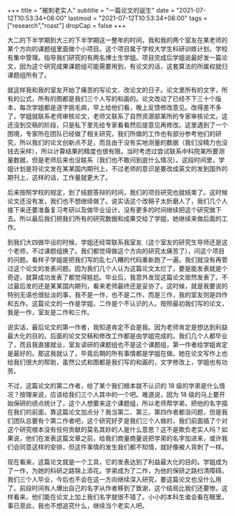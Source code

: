 +++
title = "被刺老实人"
subtitle = "一篇论文的诞生"
date = "2021-07-12T10:53:34+08:00"
lastmod = "2021-07-12T10:53:34+08:00"
tags = ["research","roast"]
dropCap = false
+++

大二的下半学期到大三的下半学期这一整年的时间，我和我的两个室友在某老师的某个方向的课题组里面做个小项目。这个项目属于学校大学生科研训练计划，学校有集中管理。指导我们研究的有两名博士生学姐。项目完成后学姐说最好发一篇论文，因为这个研究成果课题组可能需要用到，有论文的话，这套算法的所属权就归课题组所有了。

就这样我和我的室友开始了痛苦的写论文、改论文的日子。论文里所有的文字，所有的公式，所有的图都是我们三个人写的和画的。论文改动了已经不下三十个版本，每次学姐都是逐字挑毛病，早上给他们看，晚上反馈修改意见。改得差不多了，学姐就联系老师审核论文，老师又联系了自然资源部某所的专家审核论文。这还没到交稿的阶段，只是私下里先给专家看看然后提意见再修改。这里遇到了一个困境，专家所在团队已经做了相关研究，我们所做的工作也有部分参考他们的研究，所以我们的论文创新点不足，而且由于没有实地测量的数据（我们没精力也没钱去采样），所以计算结果的精度也很有限。当时考虑过尝试联系中科院某所要测量数据，但是老师后来也没联系（我们也不敢问到底什么情况）。这段时间里，学姐计划是将论文发在某某国内期刊上，不过老师的意识是要改成英文的发到国外的期刊上，这样的话，工作量就更大了。

后来按照学校的规定，到了结题答辩的时间，我们的项目研究也就结束了。这时候论文还没有发，我们也不想继续做了。说实话这个改稿子太折磨人了，我们几个人接下来还要准备复习考研以及做毕业设计，没有更多的时间继续把这个研究做下去。所以最后我们把我们所有的研究数据和成果交给了学姐，她继续来做后面的工作。

到我们大四做毕设的时候，学姐还经常联系我室友（这个室友的研究生导师还是这个老师，不过课题组换了。我们都觉得做这个方向的研究太痛苦了），问这个项目的问题。看样子学姐是把我们写的乱七八糟的代码重新跑了一遍。我们就没有再管过这个论文的发表问题。因为我们几个人认为这篇论文太烂了，要是能发表就是个奇迹，就算成功发表了都觉得尴尬。毕业后，我意外发现这篇论文居然发表了。不过最后发的还是某某国内期刊，看来老师最终还是妥协了。这时候，就是我要说的特别无语也很扯淡的事，我不是一作，也不是二作，而是三作，我的室友则是四作和五作。这篇论文的一作是学姐，二作是个不认识的人。按照最初我们写的论文，我是一作，室友是二作和三作。

说实话，最后论文的第一作者，我知道肯定不会是我。因为老师肯定是想达到利益最大化的目的。后面的论文交稿和修改工作都是由学姐完成的。我们几个人都毕业了，而且我直接就业，室友读研的课题组也不是这个课题组，第一作者给学姐肯定是最好的。那这我就认了，毕竟后期的所有事情都是学姐在做。她在论文写作上也给我们很大的帮助，虽然公式和图都是我们写的和画的，文字修改上，学姐也有功劳。

不过，这篇论文的第二作者，给了某个我们根本就不认识的 18 级的学弟是什么情况？按理来说，应该给我们三个人其中的一个吧。难道说，因为 18 级的马上要开始保研的绩点统计了，这个人想要来这个课题组，所以老师帮学弟，把他的名字插在我们的前面，靠这篇论文加点分？我当第二、第三、第四作者都没问题，但是我们团队总要有个第二作者吧，这个研究好歹是我们三个人做的，我们前面插了个对这个研究根本没有任何贡献的莫名其妙的人是什么意思？这不是欺负老实人吗？如果说，他们在发表这篇文章之前，给我们商量商量说把学弟的名字加进来，或许我们会同意这样的安排，但这件事情的发生我们都不知情，就好像被人背刺了一样。

现在看来，这篇论文就是一个工具，它的发表达到了利益最大化的目的。学姐成为了一作，为她的科研之路锦上添花。学弟成为了二作，为他的保研之路扫清障碍。我们三个人毕业，今后也不会在这一方向继续深入研究，要这篇论文也没什么用了。前段时间有人爆出自己的名字从作者移到了致谢，这个结局比我们还要惨。这样看来，他们能在论文上加上我们名字就很不错了。小小的本科生谁会看在眼里。事已至此，我也不想追究什么，继续当个老实人吧。